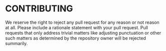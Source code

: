 CONTRIBUTING
============

We reserve the right to reject any pull request for any reason or not reason at all.  Please include a rationale statement with your pull request.  Pull requests that only address trivial matters like adjusting punctuation or other such matters as determined by the repository owner will be rejected summarily.
